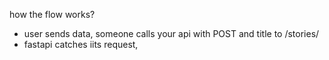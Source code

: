 how the flow works?

- user sends data, someone calls your api with POST and title to /stories/
- fastapi catches iits request, 